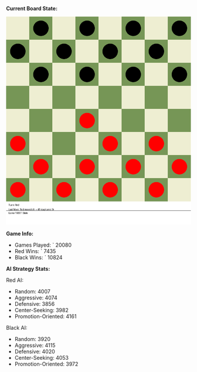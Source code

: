 
**Current Board State:**  
<!-- START_GIF -->
![Checkers Game](./checkers_game.gif)
<!-- END_GIF -->

**Game Info:**  
- Games Played: `<!-- GAMES_PLAYED --> 20080
- Red Wins: `<!-- RED_WINS --> 7435
- Black Wins: `<!-- BLACK_WINS --> 10824

<!-- AI_STATS -->
**AI Strategy Stats:**

Red AI:
- Random: 4007
- Aggressive: 4074
- Defensive: 3856
- Center-Seeking: 3982
- Promotion-Oriented: 4161

Black AI:
- Random: 3920
- Aggressive: 4115
- Defensive: 4020
- Center-Seeking: 4053
- Promotion-Oriented: 3972
